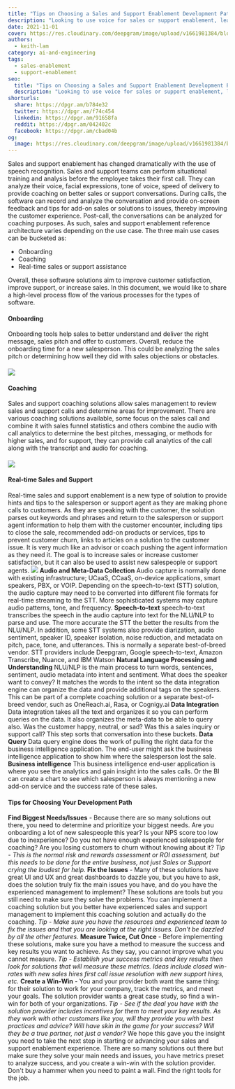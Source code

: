 ```yaml
---
title: "Tips on Choosing a Sales and Support Enablement Development Path"
description: "Looking to use voice for sales or support enablement, learn some tips on choosing the right solution and what is available out in the market."
date: 2021-11-01
cover: https://res.cloudinary.com/deepgram/image/upload/v1661981384/blog/tips-on-choosing-a-sales-and-support-enablement-development-path/choosing-sales-support-enablement-dev-path-blog-th.png
authors:
  - keith-lam
category: ai-and-engineering
tags:
  - sales-enablement
  - support-enablement
seo:
  title: "Tips on Choosing a Sales and Support Enablement Development Path"
  description: "Looking to use voice for sales or support enablement, learn some tips on choosing the right solution and what is available out in the market."
shorturls:
  share: https://dpgr.am/b784e32
  twitter: https://dpgr.am/f74c454
  linkedin: https://dpgr.am/91658fa
  reddit: https://dpgr.am/042402c
  facebook: https://dpgr.am/cbad04b
og:
  image: https://res.cloudinary.com/deepgram/image/upload/v1661981384/blog/tips-on-choosing-a-sales-and-support-enablement-development-path/choosing-sales-support-enablement-dev-path-blog-th.png
---
```


Sales and support enablement has changed dramatically with the use of speech recognition.  Sales and support teams can perform situational training and analysis before the employee takes their first call.  They can analyze their voice, facial expressions, tone of voice, speed of delivery to provide coaching on better sales or support conversations.  During calls, the software can record and analyze the conversation and provide on-screen feedback and tips for add-on sales or solutions to issues, thereby improving the customer experience.  Post-call, the conversations can be analyzed for coaching purposes. As such, sales and support enablement reference architecture varies depending on the use case.  The three main use cases can be bucketed as:

*   Onboarding
*   Coaching
*   Real-time sales or support assistance

Overall, these software solutions aim to improve customer satisfaction, improve support, or increase sales. In this document, we would like to share a high-level process flow of the various processes for the types of software.

#### **Onboarding**

Onboarding tools help sales to better understand and deliver the right message, sales pitch and offer to customers.  Overall, reduce the onboarding time for a new salesperson. This could be analyzing the sales pitch or determining how well they did with sales objections or obstacles.

#### ![](https://res.cloudinary.com/deepgram/image/upload/v1661976849/blog/tips-on-choosing-a-sales-and-support-enablement-development-path/coaching-reference-architecture%402x.png)

#### **Coaching**

Sales and support coaching solutions allow sales management to review sales and support calls and determine areas for improvement. There are various coaching solutions available, some focus on the sales call and combine it with sales funnel statistics and others combine the audio with call analytics to determine the best pitches, messaging, or methods for higher sales, and for support, they can provide call analytics of the call along with the transcript and audio for coaching.

#### ![](https://deepgram.com/wp-content/uploads/2021/10/coaching-reference-architecture@2x.png)

#### **Real-time Sales and Support**

Real-time sales and support enablement is a new type of solution to provide hints and tips to the salesperson or support agent as they are making phone calls to customers.  As they are speaking with the customer, the solution parses out keywords and phrases and return to the salesperson or support agent information to help them with the customer encounter, including tips to close the sale, recommended add-on products or services, tips to prevent customer churn, links to articles on a solution to the customer issue.  It is very much like an advisor or coach pushing the agent information as they need it.  The goal is to increase sales or increase customer satisfaction, but it can also be used to assist new salespeople or support agents. ![](https://res.cloudinary.com/deepgram/image/upload/v1661976850/blog/tips-on-choosing-a-sales-and-support-enablement-development-path/real-time-sales-support-reference-architecture%402x.png) **Audio and Meta-Data Collection** Audio capture is normally done with existing infrastructure; UCaaS, CCaaS, on-device applications, smart speakers, PBX, or VOIP.  Depending on the speech-to-text (STT) solution, the audio capture may need to be converted into different file formats for real-time streaming to the STT.  More sophisticated systems may capture audio patterns, tone, and frequency. **Speech-to-text** speech-to-text transcribes the speech in the audio capture into text for the NLU/NLP to parse and use.  The more accurate the STT the better the results from the NLU/NLP.  In addition, some STT systems also provide diarization, audio sentiment, speaker ID, speaker isolation, noise reduction, and metadata on pitch, pace, tone, and utterances.  This is normally a separate best-of-breed vendor.  STT providers include Deepgram, Google speech-to-text, Amazon Transcribe, Nuance, and IBM Watson **Natural Language Processing and Understanding** NLU/NLP is the main process to turn words, sentences, sentiment, audio metadata into intent and sentiment.  What does the speaker want to convey?  It matches the words to the intent so the data integration engine can organize the data and provide additional tags on the speakers. This can be part of a complete coaching solution or a separate best-of-breed vendor, such as OneReach.ai, Rasa, or Cognigy.ai **Data Integration** Data integration takes all the text and organizes it so you can perform queries on the data.  It also organizes the meta-data to be able to query also.  Was the customer happy, neutral, or sad?  Was this a sales inquiry or support call?  This step sorts that conversation into these buckets. **Data Query** Data query engine does the work of pulling the right data for the business intelligence application.  The end-user might ask the business intelligence application to show him where the salesperson lost the sale. **Business intelligence** This business intelligence end-user application is where you see the analytics and gain insight into the sales calls.   Or the BI can create a chart to see which salesperson is always mentioning a new add-on service and the success rate of these sales.

#### **Tips for Choosing Your Development Path**

**Find Biggest Needs/Issues** - Because there are so many solutions out there, you need to determine and prioritize your biggest needs.  Are you onboarding a lot of new salespeople this year?  Is your NPS score too low due to inexperience?  Do you not have enough experienced salespeople for coaching?  Are you losing customers to churn without knowing about it? _Tip - This is the normal risk and rewards assessment or ROI assessment, but this needs to be done for the entire business, not just Sales or Support crying the loudest for help._ **Fix the Issues** - Many of these solutions have great UI and UX and great dashboards to dazzle you, but you have to ask, does the solution truly fix the main issues you have, and do you have the experienced management to implement?  These solutions are tools but you still need to make sure they solve the problems.  You can implement a coaching solution but you better have experienced sales and support management to implement this coaching solution and actually do the coaching.  _Tip - Make sure you have the resources and experienced team to fix the issues and that you are looking at the right issues.  Don't be dazzled by all the other features._ **Measure Twice, Cut Once** - Before implementing these solutions, make sure you have a method to measure the success and key results you want to achieve.  As they say, you cannot improve what you cannot measure. _Tip - Establish your success metrics and key results then look for solutions that will measure these metrics.  Ideas include closed win-rates with new sales hires first call issue resolution with new support hires, etc._ **Create a Win-Win** - You and your provider both want the same thing: for their solution to work for your company, track the metrics, and meet your goals.  The solution provider wants a great case study, so find a win-win for both of your organizations. _Tip - See if the deal you have with the solution provider includes incentives for them to meet your key results.  As they work with other customers like you, will they provide you with best practices and advice?  Will have skin in the game for your success? Will they be a true partner, not just a vendor?_ We hope this gave you the insight you need to take the next step in starting or advancing your sales and support enablement experience.  There are so many solutions out there but make sure they solve your main needs and issues, you have metrics preset to analyze success, and you create a win-win with the solution provider.  Don't buy a hammer when you need to paint a wall.  Find the right tools for the job.
